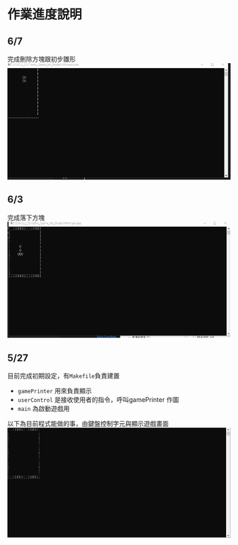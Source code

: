 # 作業進度說明


## 6/7
完成刪除方塊跟初步雛形
![image](./Project_progress/67進度.gif)


## 6/3
完成落下方塊
![image](./Project_progress/63進度.gif)


## 5/27
目前完成初期設定，有`Makefile`負責建置

* `gamePrinter` 用來負責顯示
* `userControl` 是接收使用者的指令，呼叫gamePrinter 作圖
* `main` 為啟動遊戲用

以下為目前程式能做的事，由鍵盤控制字元與顯示遊戲畫面
![image](./Project_progress/527進度.gif)








